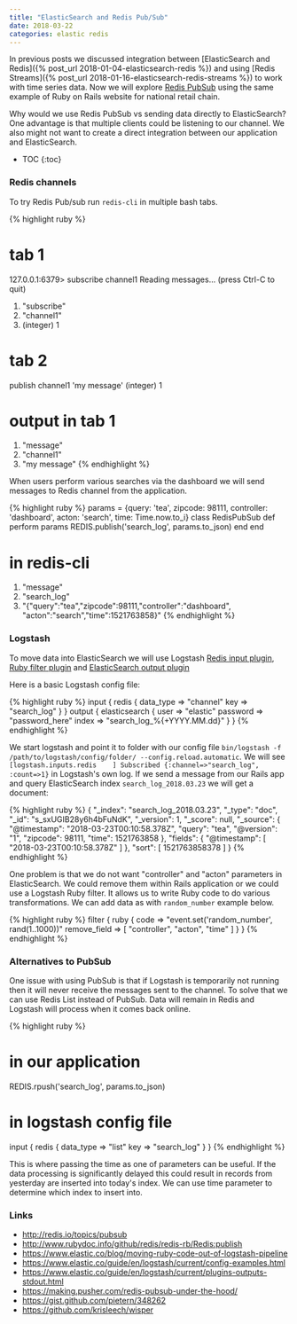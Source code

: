 ```yaml
---
title: "ElasticSearch and Redis Pub/Sub"
date: 2018-03-22
categories: elastic redis
---
```


In previous posts we discussed integration between [ElasticSearch and Redis]({% post_url 2018-01-04-elasticsearch-redis %}) and using [Redis Streams]({% post_url 2018-01-16-elasticsearch-redis-streams %}) to work with time series data.  Now we will explore [Redis PubSub](https://redis.io/topics/pubsub) using the same example of Ruby on Rails website for national retail chain.  

Why would we use Redis PubSub vs sending data directly to ElasticSearch?  One advantage is that multiple clients could be listening to our channel.  We also might not want to create a direct integration between our application and ElasticSearch.  

* TOC
{:toc}

### Redis channels

To try Redis Pub/sub run `redis-cli` in multiple bash tabs.

{% highlight ruby %}
# tab 1
127.0.0.1:6379> subscribe channel1
Reading messages... (press Ctrl-C to quit)
1) "subscribe"
2) "channel1"
3) (integer) 1
# tab 2
publish channel1 'my message'
(integer) 1
# output in tab 1
1) "message"
2) "channel1"
3) "my message"
{% endhighlight %}

When users perform various searches via the dashboard we will send messages to Redis channel from the application.  

{% highlight ruby %}
params = {query: 'tea', zipcode: 98111, controller: 'dashboard',
  acton: 'search', time: Time.now.to_i}
class RedisPubSub
  def perform params
    REDIS.publish('search_log', params.to_json)
  end
end
# in redis-cli
1) "message"
2) "search_log"
3) "{\"query\":\"tea\",\"zipcode\":98111,\"controller\":\"dashboard\",
  \"acton\":\"search\",\"time\":1521763858}"
{% endhighlight %}

### Logstash

To move data into ElasticSearch we will use Logstash [Redis input plugin](https://www.elastic.co/guide/en/logstash/current/plugins-inputs-redis.html), [Ruby filter plugin](https://www.elastic.co/guide/en/logstash/current/plugins-filters-ruby.html) and [ElasticSearch output plugin](https://www.elastic.co/guide/en/logstash/current/plugins-outputs-elasticsearch.html)

Here is a basic Logstash config file:

{% highlight ruby %}
input {
  redis {
    data_type => "channel"
    key       => "search_log"
  }
}
output {
  elasticsearch {
    user      => "elastic"
    password  => "password_here"
    index     => "search_log_%{+YYYY.MM.dd}"
  }
}
{% endhighlight %}

We start logstash and point it to folder with our config file `bin/logstash -f /path/to/logstash/config/folder/ --config.reload.automatic`.  We will see `[logstash.inputs.redis    ] Subscribed {:channel=>"search_log", :count=>1}` in Logstash's own log.  If we send a message from our Rails app and query ElasticSearch index `search_log_2018.03.23` we will get a document:

{% highlight ruby %}
{
  "_index": "search_log_2018.03.23",
  "_type": "doc",
  "_id": "s_sxUGIB28y6h4bFuNdK",
  "_version": 1,
  "_score": null,
  "_source": {
    "@timestamp": "2018-03-23T00:10:58.378Z",
    "query": "tea",
    "@version": "1",
    "zipcode": 98111,
    "time": 1521763858
  },
  "fields": {
    "@timestamp": [
      "2018-03-23T00:10:58.378Z"
    ]
  },
  "sort": [
    1521763858378
  ]
}
{% endhighlight %}

One problem is that we do not want "controller" and "acton" parameters in ElasticSearch.  We could remove them within Rails application or we could use a Logstash Ruby filter.  It allows us to write Ruby code to do various transformations.  We can add data as with `random_number` example below.  

{% highlight ruby %}
filter {
  ruby {
    code => "event.set('random_number', rand(1..1000))"
    remove_field => [ "controller", "acton", "time" ]
  }
}
{% endhighlight %}

### Alternatives to PubSub

One issue with using PubSub is that if Logstash is temporarily not running then it will never receive the messages sent to the channel.  To solve that we can use Redis List instead of PubSub.  Data will remain in Redis and Logstash will process when it comes back online.   

{% highlight ruby %}
# in our application
REDIS.rpush('search_log', params.to_json)
# in logstash config file
input {
  redis {
    data_type => "list"
    key       => "search_log"
  }
}
{% endhighlight %}

This is where passing the time as one of parameters can be useful.  If the data processing is significantly delayed this could result in records from yesterday are inserted into today's index.  We can use time parameter to determine which index to insert into.  

### Links
* http://redis.io/topics/pubsub
* http://www.rubydoc.info/github/redis/redis-rb/Redis:publish
* https://www.elastic.co/blog/moving-ruby-code-out-of-logstash-pipeline
* https://www.elastic.co/guide/en/logstash/current/config-examples.html
* https://www.elastic.co/guide/en/logstash/current/plugins-outputs-stdout.html
* https://making.pusher.com/redis-pubsub-under-the-hood/
* https://gist.github.com/pietern/348262
* https://github.com/krisleech/wisper
